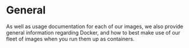 # General

As well as usage documentation for each of our images, we also provide general information regarding Docker, and how to best make use of our fleet of images when you run them up as containers.
